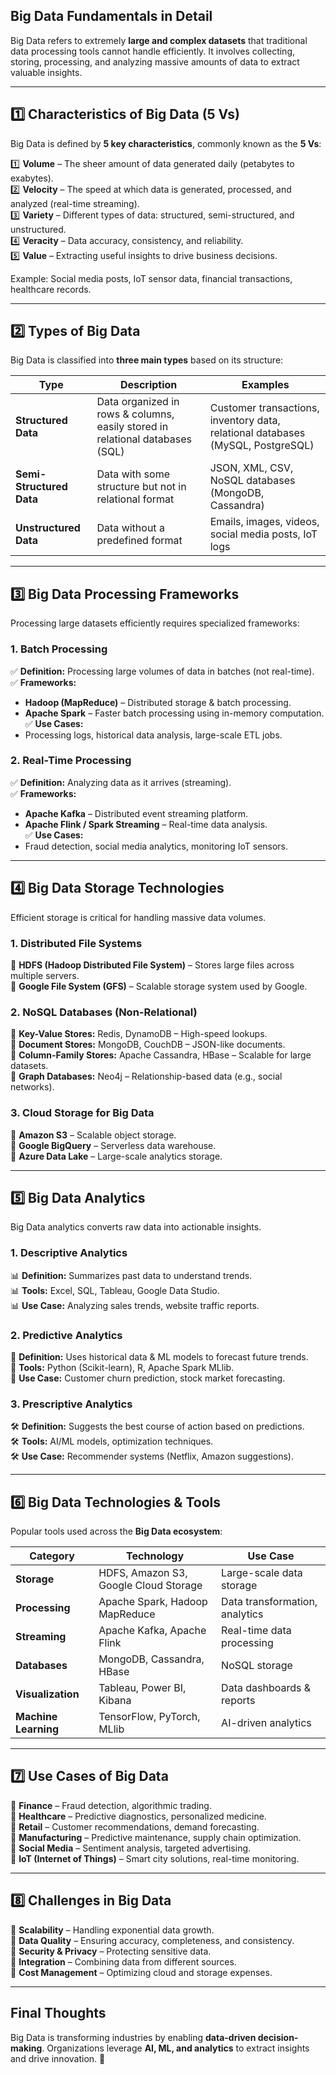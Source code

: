 ## **Big Data Fundamentals in Detail**  

Big Data refers to extremely **large and complex datasets** that traditional data processing tools cannot handle efficiently. It involves collecting, storing, processing, and analyzing massive amounts of data to extract valuable insights.  

---

## **1️⃣ Characteristics of Big Data (5 Vs)**  
Big Data is defined by **5 key characteristics**, commonly known as the **5 Vs**:  

1️⃣ **Volume** – The sheer amount of data generated daily (petabytes to exabytes).  
2️⃣ **Velocity** – The speed at which data is generated, processed, and analyzed (real-time streaming).  
3️⃣ **Variety** – Different types of data: structured, semi-structured, and unstructured.  
4️⃣ **Veracity** – Data accuracy, consistency, and reliability.  
5️⃣ **Value** – Extracting useful insights to drive business decisions.  

Example: Social media posts, IoT sensor data, financial transactions, healthcare records.  

---

## **2️⃣ Types of Big Data**
Big Data is classified into **three main types** based on its structure:  

| **Type** | **Description** | **Examples** |
|----------|---------------|-------------|
| **Structured Data** | Data organized in rows & columns, easily stored in relational databases (SQL) | Customer transactions, inventory data, relational databases (MySQL, PostgreSQL) |
| **Semi-Structured Data** | Data with some structure but not in relational format | JSON, XML, CSV, NoSQL databases (MongoDB, Cassandra) |
| **Unstructured Data** | Data without a predefined format | Emails, images, videos, social media posts, IoT logs |

---

## **3️⃣ Big Data Processing Frameworks**
Processing large datasets efficiently requires specialized frameworks:

### **1. Batch Processing**
✅ **Definition:** Processing large volumes of data in batches (not real-time).  
✅ **Frameworks:**  
- **Hadoop (MapReduce)** – Distributed storage & batch processing.  
- **Apache Spark** – Faster batch processing using in-memory computation.  
✅ **Use Cases:**  
- Processing logs, historical data analysis, large-scale ETL jobs.  

### **2. Real-Time Processing**
✅ **Definition:** Analyzing data as it arrives (streaming).  
✅ **Frameworks:**  
- **Apache Kafka** – Distributed event streaming platform.  
- **Apache Flink / Spark Streaming** – Real-time data analysis.  
✅ **Use Cases:**  
- Fraud detection, social media analytics, monitoring IoT sensors.  

---

## **4️⃣ Big Data Storage Technologies**
Efficient storage is critical for handling massive data volumes.

### **1. Distributed File Systems**
🔹 **HDFS (Hadoop Distributed File System)** – Stores large files across multiple servers.  
🔹 **Google File System (GFS)** – Scalable storage system used by Google.  

### **2. NoSQL Databases (Non-Relational)**
🔹 **Key-Value Stores:** Redis, DynamoDB – High-speed lookups.  
🔹 **Document Stores:** MongoDB, CouchDB – JSON-like documents.  
🔹 **Column-Family Stores:** Apache Cassandra, HBase – Scalable for large datasets.  
🔹 **Graph Databases:** Neo4j – Relationship-based data (e.g., social networks).  

### **3. Cloud Storage for Big Data**
🔹 **Amazon S3** – Scalable object storage.  
🔹 **Google BigQuery** – Serverless data warehouse.  
🔹 **Azure Data Lake** – Large-scale analytics storage.  

---

## **5️⃣ Big Data Analytics**
Big Data analytics converts raw data into actionable insights.

### **1. Descriptive Analytics**  
📊 **Definition:** Summarizes past data to understand trends.  
📊 **Tools:** Excel, SQL, Tableau, Google Data Studio.  
📊 **Use Case:** Analyzing sales trends, website traffic reports.  

### **2. Predictive Analytics**  
🔮 **Definition:** Uses historical data & ML models to forecast future trends.  
🔮 **Tools:** Python (Scikit-learn), R, Apache Spark MLlib.  
🔮 **Use Case:** Customer churn prediction, stock market forecasting.  

### **3. Prescriptive Analytics**  
🛠 **Definition:** Suggests the best course of action based on predictions.  
🛠 **Tools:** AI/ML models, optimization techniques.  
🛠 **Use Case:** Recommender systems (Netflix, Amazon suggestions).  

---

## **6️⃣ Big Data Technologies & Tools**
Popular tools used across the **Big Data ecosystem**:

| **Category** | **Technology** | **Use Case** |
|-------------|--------------|-------------|
| **Storage** | HDFS, Amazon S3, Google Cloud Storage | Large-scale data storage |
| **Processing** | Apache Spark, Hadoop MapReduce | Data transformation, analytics |
| **Streaming** | Apache Kafka, Apache Flink | Real-time data processing |
| **Databases** | MongoDB, Cassandra, HBase | NoSQL storage |
| **Visualization** | Tableau, Power BI, Kibana | Data dashboards & reports |
| **Machine Learning** | TensorFlow, PyTorch, MLlib | AI-driven analytics |

---

## **7️⃣ Use Cases of Big Data**
🔹 **Finance** – Fraud detection, algorithmic trading.  
🔹 **Healthcare** – Predictive diagnostics, personalized medicine.  
🔹 **Retail** – Customer recommendations, demand forecasting.  
🔹 **Manufacturing** – Predictive maintenance, supply chain optimization.  
🔹 **Social Media** – Sentiment analysis, targeted advertising.  
🔹 **IoT (Internet of Things)** – Smart city solutions, real-time monitoring.  

---

## **8️⃣ Challenges in Big Data**
🚧 **Scalability** – Handling exponential data growth.  
🚧 **Data Quality** – Ensuring accuracy, completeness, and consistency.  
🚧 **Security & Privacy** – Protecting sensitive data.  
🚧 **Integration** – Combining data from different sources.  
🚧 **Cost Management** – Optimizing cloud and storage expenses.  

---

## **Final Thoughts**
Big Data is transforming industries by enabling **data-driven decision-making**. Organizations leverage **AI, ML, and analytics** to extract insights and drive innovation. 🚀 
